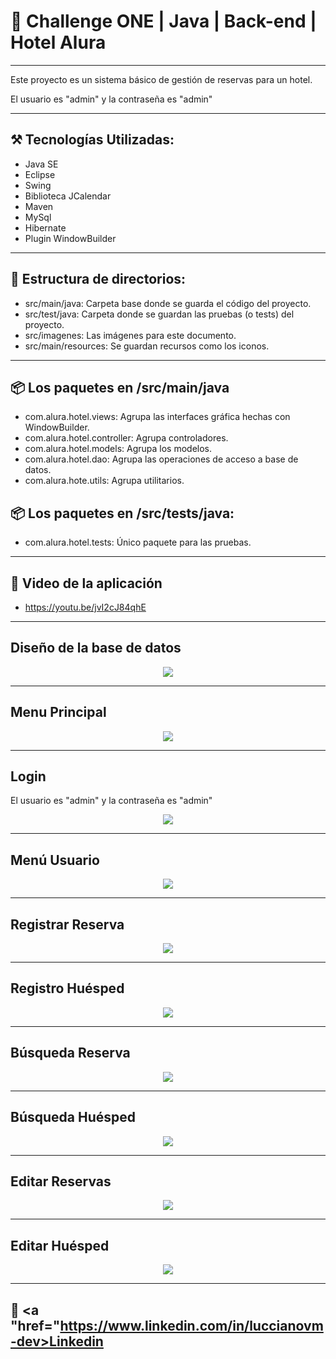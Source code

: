 # 🏅 Challenge ONE | Java | Back-end | Hotel Alura

---

Este proyecto es un sistema básico de gestión de reservas para un hotel.

El usuario es "admin" y la contraseña es "admin"

---
## ⚒ Tecnologías Utilizadas:


- Java SE
- Eclipse
- Swing
- Biblioteca JCalendar
- Maven
- MySql
- Hibernate
- Plugin WindowBuilder

---

## 📁 Estructura de directorios:
- src/main/java: Carpeta base donde se guarda el código del proyecto.
- src/test/java: Carpeta donde se guardan las pruebas (o tests) del proyecto.
- src/imagenes:  Las imágenes para este documento.
- src/main/resources: Se guardan recursos como los iconos.

---

## 📦 Los paquetes en /src/main/java
- com.alura.hotel.views:  Agrupa las interfaces gráfica hechas con WindowBuilder.
- com.alura.hotel.controller: Agrupa controladores.
- com.alura.hotel.models: Agrupa los modelos.
- com.alura.hotel.dao:  Agrupa las operaciones de acceso a base de datos.
- com.alura.hote.utils: Agrupa utilitarios.

## 📦 Los paquetes en /src/tests/java:
- com.alura.hotel.tests: Único paquete para las pruebas.

---

## 🎥 Video de la aplicación
-  https://youtu.be/jvI2cJ84qhE

---

## Diseño de la base de datos

<p align="center">
<img src="imagenes/base-de-datos.png">
</p>

---

##  Menu Principal
<p align="center">
<img src="imagenes/menu-principal.png">
</p>

---

## Login
El usuario es "admin" y la contraseña es "admin"
<p align="center">
<img src="imagenes/login.png">
</p>

---

## Menú Usuario
<p align="center">
<img src="imagenes/menu-usuario.png">
</p>

---

## Registrar Reserva

<p align="center">
<img src="imagenes/registro-reserva.png">
</p>

---

## Registro Huésped

<p align="center">
<img src="imagenes/registro-huesped.png">
</p>

---

## Búsqueda Reserva

<p align="center">
<img src="imagenes/busqueda-reserva.png">
</p>

---

## Búsqueda Huésped

<p align="center">
<img src="imagenes/busqueda-huesped.png">
</p>

---

## Editar Reservas

<p align="center">
<img src="imagenes/editar-reserva.png">
</p>

---

## Editar Huésped
<p align="center">
<img src="imagenes/editar-huesped.png">
</p>

---

## 💼 <a "href="https://www.linkedin.com/in/luccianovm-dev>Linkedin</a>
